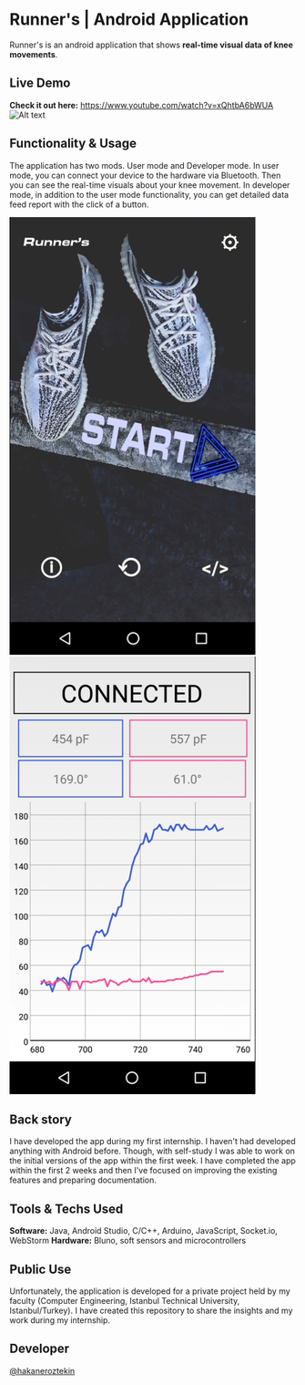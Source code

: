 # Runner's | Android Application
Runner's is an android application that shows **real-time visual data of knee movements**.

## Live Demo
**Check it out here:** https://www.youtube.com/watch?v=xQhtbA6bWUA
![Alt text](https://img.youtube.com/vi/xQhtbA6bWUA/0.jpg)

## Functionality & Usage
The application has two mods. User mode and Developer mode. In user mode, you can connect your device to the hardware via Bluetooth. Then you can see the real-time visuals about your knee movement. In developer mode, in addition to the user mode functionality, you can get detailed data feed report with the click of a button.

![Alt text](/images/homepage.png) ![Alt text](/images/measurement.png)

## Back story
I have developed the app during my first internship. I haven't had developed anything with Android before. Though, with self-study I was able to work on the initial versions of the app within the first week. I have completed the app within the first 2 weeks and then I've focused on improving the existing features and preparing documentation.

## Tools & Techs Used
**Software:** Java, Android Studio, C/C++, Arduino, JavaScript, Socket.io, WebStorm
**Hardware:** Bluno, soft sensors and microcontrollers

## Public Use
Unfortunately, the application is developed for a private project held by my faculty (Computer Engineering, Istanbul Technical University, Istanbul/Turkey). I have created this repository to share the insights and my work during my internship.

## Developer
[@hakaneroztekin](www.github.com/hakaneroztekin)




